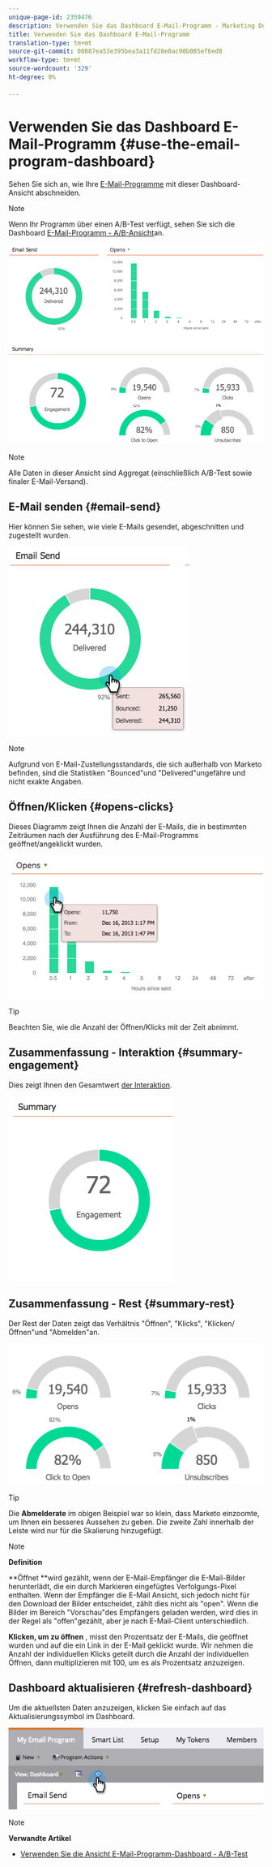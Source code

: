 ```yaml
---
unique-page-id: 2359476
description: Verwenden Sie das Dashboard E-Mail-Programm - Marketing Docs - Produktdokumentation
title: Verwenden Sie das Dashboard E-Mail-Programm
translation-type: tm+mt
source-git-commit: 00887ea53e395bea3a11fd28e0ac98b085ef6ed8
workflow-type: tm+mt
source-wordcount: '329'
ht-degree: 0%

---
```



# Verwenden Sie das Dashboard E-Mail-Programm {#use-the-email-program-dashboard}

Sehen Sie sich an, wie Ihre [E-Mail-Programme](http://docs.marketo.com/display/docs/email+programs) mit dieser Dashboard-Ansicht abschneiden.

>[!NOTE]
>
>Wenn Ihr Programm über einen A/B-Test verfügt, sehen Sie sich die Dashboard [E-Mail-Programm - A/B-Ansicht](../../../../product-docs/email-marketing/email-programs/email-program-actions/email-test-a-b-test/use-the-email-program-dashboard-a-b-test-view.md)an.

![](assets/image2014-9-12-14-3a12-3a56.png)

>[!NOTE]
>
>Alle Daten in dieser Ansicht sind Aggregat (einschließlich A/B-Test sowie finaler E-Mail-Versand).

## E-Mail senden {#email-send}

Hier können Sie sehen, wie viele E-Mails gesendet, abgeschnitten und zugestellt wurden.

![](assets/image2014-9-12-14-3a13-3a3.png)

>[!NOTE]
>
>Aufgrund von E-Mail-Zustellungsstandards, die sich außerhalb von Marketo befinden, sind die Statistiken &quot;Bounced&quot;und &quot;Delivered&quot;ungefähre und nicht exakte Angaben.

## Öffnen/Klicken {#opens-clicks}

Dieses Diagramm zeigt Ihnen die Anzahl der E-Mails, die in bestimmten Zeiträumen nach der Ausführung des E-Mail-Programms geöffnet/angeklickt wurden.

![](assets/image2014-9-12-14-3a13-3a7.png)

>[!TIP]
>
>Beachten Sie, wie die Anzahl der Öffnen/Klicks mit der Zeit abnimmt.

## Zusammenfassung - Interaktion {#summary-engagement}

Dies zeigt Ihnen den Gesamtwert [der Interaktion](../../../../product-docs/email-marketing/drip-nurturing/reports-and-notifications/understanding-the-engagement-score.md).

![](assets/image2014-9-12-14-3a13-3a11.png)

## Zusammenfassung - Rest {#summary-rest}

Der Rest der Daten zeigt das Verhältnis &quot;Öffnen&quot;, &quot;Klicks&quot;, &quot;Klicken/Öffnen&quot;und &quot;Abmelden&quot;an.

![](assets/image2014-9-12-14-3a13-3a15.png)

>[!TIP]
>
>Die **Abmelderate** im obigen Beispiel war so klein, dass Marketo einzoomte, um Ihnen ein besseres Aussehen zu geben. Die zweite Zahl innerhalb der Leiste wird nur für die Skalierung hinzugefügt.

>[!NOTE]
>
>**Definition**
>
>**Öffnet **wird gezählt, wenn der E-Mail-Empfänger die E-Mail-Bilder herunterlädt, die ein durch Markieren eingefügtes Verfolgungs-Pixel enthalten. Wenn der Empfänger die E-Mail Ansicht, sich jedoch nicht für den Download der Bilder entscheidet, zählt dies nicht als &quot;open&quot;. Wenn die Bilder im Bereich &quot;Vorschau&quot;des Empfängers geladen werden, wird dies in der Regel als &quot;offen&quot;gezählt, aber je nach E-Mail-Client unterschiedlich.
>
>**Klicken, um zu öffnen** , misst den Prozentsatz der E-Mails, die geöffnet wurden und auf die ein Link in der E-Mail geklickt wurde. Wir nehmen die Anzahl der individuellen Klicks geteilt durch die Anzahl der individuellen Öffnen, dann multiplizieren mit 100, um es als Prozentsatz anzuzeigen.

## Dashboard aktualisieren {#refresh-dashboard}

Um die aktuellsten Daten anzuzeigen, klicken Sie einfach auf das Aktualisierungssymbol im Dashboard.

![](assets/refreshicon.png)

>[!NOTE]
>
>**Verwandte Artikel**
>
>* [Verwenden Sie die Ansicht E-Mail-Programm-Dashboard - A/B-Test](../../../../product-docs/email-marketing/email-programs/email-program-actions/email-test-a-b-test/use-the-email-program-dashboard-a-b-test-view.md)

>




